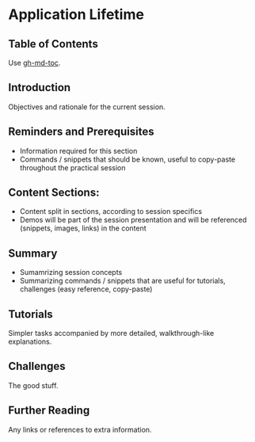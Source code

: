 # Application Lifetime

## Table of Contents
Use [gh-md-toc](https://github.com/ekalinin/github-markdown-toc).

## Introduction
Objectives and rationale for the current session.

## Reminders and Prerequisites
- Information required for this section
- Commands / snippets that should be known, useful to copy-paste throughout the
practical session

## Content Sections:
- Content split in sections, according to session specifics
- Demos will be part of the session presentation and will be referenced
(snippets, images, links) in the content

## Summary
- Sumamrizing session concepts
- Summarizing commands / snippets that are useful for tutorials, challenges
(easy reference, copy-paste)

## Tutorials
Simpler tasks accompanied by more detailed, walkthrough-like explanations.

## Challenges
The good stuff.

## Further Reading
Any links or references to extra information.
